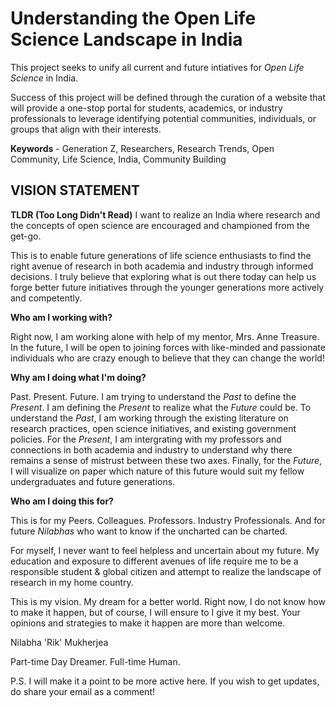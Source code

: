 # Understanding the Open Life Science Landscape in India
This project seeks to unify all current and future intiatives for _Open Life Science_ in India. 

Success of this project will be defined through the curation of a website that will provide a one-stop portal for students, academics, or industry professionals to leverage identifying potential communities, individuals, or groups that align with their interests. 

**Keywords** - Generation Z, Researchers, Research Trends, Open Community, Life Science, India, Community Building

## VISION STATEMENT ##
__TLDR (Too Long Didn't Read)__ 
I want to realize an India where research and the concepts of open science are encouraged and championed from the get-go.

This is to enable future generations of life science enthusiasts to find the right avenue of research in both academia and industry through informed decisions. I truly believe that exploring what is out there today can help us forge better future initiatives through the younger generations more actively and competently.

__Who am I working with?__

Right now, I am working alone with help of my mentor, Mrs. Anne Treasure. In the future, I will be open to joining forces with like-minded and passionate individuals who are crazy enough to believe that they can change the world!

__Why am I doing what I'm doing?__

Past. Present. Future. I am trying to understand the *Past* to define the *Present*. I am defining the *Present* to realize what the *Future* could be. To understand the *Past*, I am working through the existing literature on research practices, open science initiatives, and existing government policies. For the *Present*, I am intergrating with my professors and connections in both academia and industry to understand why there remains a sense of mistrust between these two axes. Finally, for the *Future*, I will visualize on paper which nature of this future would suit my fellow undergraduates and future generations.

__Who am I doing this for?__

This is for my Peers. Colleagues. Professors. Industry Professionals.
And for future *Nilabhas* who want to know if the uncharted can be charted.

For myself, I never want to feel helpless and uncertain about my future. My education and exposure to different avenues of life require me to be a responsible student & global citizen and attempt to realize the landscape of research in my home country.

This is my vision. My dream for a better world. 
Right now, I do not know how to make it happen, but of course, I will ensure to I give it my best. 
Your opinions and strategies to make it happen are more than welcome.

Nilabha 'Rik' Mukherjea

Part-time Day Dreamer. Full-time Human.

P.S. I will make it a point to be more active here. If you wish to get updates, do share your email as a comment!
